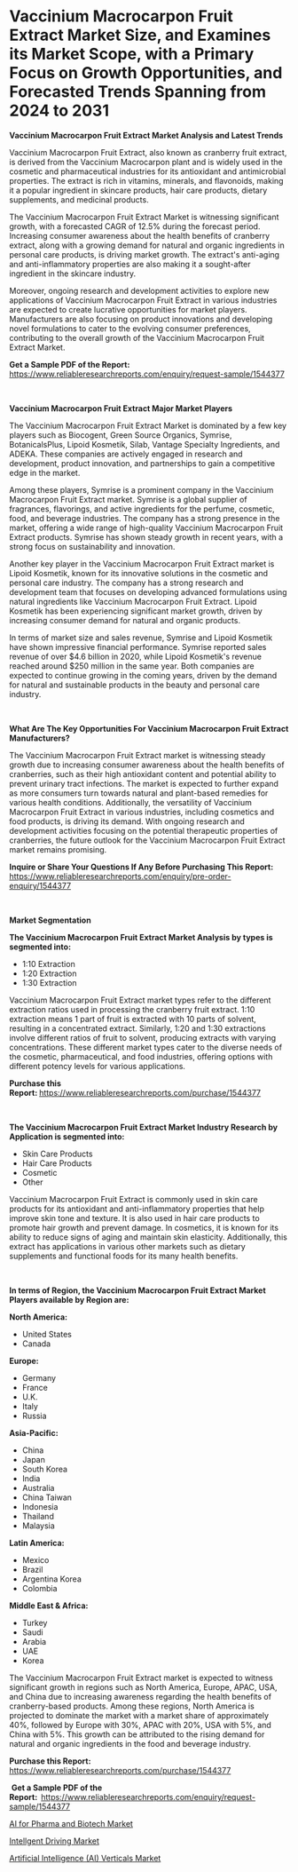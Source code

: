 <p><h1>Vaccinium Macrocarpon Fruit Extract Market Size, and Examines its Market Scope, with a Primary Focus on Growth Opportunities, and Forecasted Trends Spanning from 2024 to 2031</h1></p><p><strong>Vaccinium Macrocarpon Fruit Extract Market Analysis and Latest Trends</strong></p>
<p><p>Vaccinium Macrocarpon Fruit Extract, also known as cranberry fruit extract, is derived from the Vaccinium Macrocarpon plant and is widely used in the cosmetic and pharmaceutical industries for its antioxidant and antimicrobial properties. The extract is rich in vitamins, minerals, and flavonoids, making it a popular ingredient in skincare products, hair care products, dietary supplements, and medicinal products.</p><p>The Vaccinium Macrocarpon Fruit Extract Market is witnessing significant growth, with a forecasted CAGR of 12.5% during the forecast period. Increasing consumer awareness about the health benefits of cranberry extract, along with a growing demand for natural and organic ingredients in personal care products, is driving market growth. The extract's anti-aging and anti-inflammatory properties are also making it a sought-after ingredient in the skincare industry.</p><p>Moreover, ongoing research and development activities to explore new applications of Vaccinium Macrocarpon Fruit Extract in various industries are expected to create lucrative opportunities for market players. Manufacturers are also focusing on product innovations and developing novel formulations to cater to the evolving consumer preferences, contributing to the overall growth of the Vaccinium Macrocarpon Fruit Extract Market.</p></p>
<p><strong>Get a Sample PDF of the Report:&nbsp;</strong> <a href="https://www.reliableresearchreports.com/enquiry/request-sample/1544377">https://www.reliableresearchreports.com/enquiry/request-sample/1544377</a></p>
<p>&nbsp;</p>
<p><strong>Vaccinium Macrocarpon Fruit Extract Major Market Players</strong></p>
<p><p>The Vaccinium Macrocarpon Fruit Extract Market is dominated by a few key players such as Biocogent, Green Source Organics, Symrise, BotanicalsPlus, Lipoid Kosmetik, Silab, Vantage Specialty Ingredients, and ADEKA. These companies are actively engaged in research and development, product innovation, and partnerships to gain a competitive edge in the market.</p><p>Among these players, Symrise is a prominent company in the Vaccinium Macrocarpon Fruit Extract market. Symrise is a global supplier of fragrances, flavorings, and active ingredients for the perfume, cosmetic, food, and beverage industries. The company has a strong presence in the market, offering a wide range of high-quality Vaccinium Macrocarpon Fruit Extract products. Symrise has shown steady growth in recent years, with a strong focus on sustainability and innovation.</p><p>Another key player in the Vaccinium Macrocarpon Fruit Extract market is Lipoid Kosmetik, known for its innovative solutions in the cosmetic and personal care industry. The company has a strong research and development team that focuses on developing advanced formulations using natural ingredients like Vaccinium Macrocarpon Fruit Extract. Lipoid Kosmetik has been experiencing significant market growth, driven by increasing consumer demand for natural and organic products.</p><p>In terms of market size and sales revenue, Symrise and Lipoid Kosmetik have shown impressive financial performance. Symrise reported sales revenue of over $4.6 billion in 2020, while Lipoid Kosmetik's revenue reached around $250 million in the same year. Both companies are expected to continue growing in the coming years, driven by the demand for natural and sustainable products in the beauty and personal care industry.</p></p>
<p>&nbsp;</p>
<p><strong>What Are The Key Opportunities For Vaccinium Macrocarpon Fruit Extract Manufacturers?</strong></p>
<p><p>The Vaccinium Macrocarpon Fruit Extract market is witnessing steady growth due to increasing consumer awareness about the health benefits of cranberries, such as their high antioxidant content and potential ability to prevent urinary tract infections. The market is expected to further expand as more consumers turn towards natural and plant-based remedies for various health conditions. Additionally, the versatility of Vaccinium Macrocarpon Fruit Extract in various industries, including cosmetics and food products, is driving its demand. With ongoing research and development activities focusing on the potential therapeutic properties of cranberries, the future outlook for the Vaccinium Macrocarpon Fruit Extract market remains promising.</p></p>
<p><strong>Inquire or Share Your Questions If Any Before Purchasing This Report:</strong> <a href="https://www.reliableresearchreports.com/enquiry/pre-order-enquiry/1544377">https://www.reliableresearchreports.com/enquiry/pre-order-enquiry/1544377</a></p>
<p>&nbsp;</p>
<p><strong>Market Segmentation</strong></p>
<p><strong>The Vaccinium Macrocarpon Fruit Extract Market Analysis by types is segmented into:</strong></p>
<p><ul><li>1:10 Extraction</li><li>1:20 Extraction</li><li>1:30 Extraction</li></ul></p>
<p><p>Vaccinium Macrocarpon Fruit Extract market types refer to the different extraction ratios used in processing the cranberry fruit extract. 1:10 extraction means 1 part of fruit is extracted with 10 parts of solvent, resulting in a concentrated extract. Similarly, 1:20 and 1:30 extractions involve different ratios of fruit to solvent, producing extracts with varying concentrations. These different market types cater to the diverse needs of the cosmetic, pharmaceutical, and food industries, offering options with different potency levels for various applications.</p></p>
<p><strong>Purchase this Report:&nbsp;</strong><a href="https://www.reliableresearchreports.com/purchase/1544377">https://www.reliableresearchreports.com/purchase/1544377</a></p>
<p>&nbsp;</p>
<p><strong>The Vaccinium Macrocarpon Fruit Extract Market Industry Research by Application is segmented into:</strong></p>
<p><ul><li>Skin Care Products</li><li>Hair Care Products</li><li>Cosmetic</li><li>Other</li></ul></p>
<p><p>Vaccinium Macrocarpon Fruit Extract is commonly used in skin care products for its antioxidant and anti-inflammatory properties that help improve skin tone and texture. It is also used in hair care products to promote hair growth and prevent damage. In cosmetics, it is known for its ability to reduce signs of aging and maintain skin elasticity. Additionally, this extract has applications in various other markets such as dietary supplements and functional foods for its many health benefits.</p></p>
<p>&nbsp;</p>
<p><strong>In terms of Region, the Vaccinium Macrocarpon Fruit Extract Market Players available by Region are:</strong></p>
<p>
    <p> <strong> North America: </strong>
        <ul>
            <li>United States</li>
            <li>Canada</li>
        </ul>
        </p> 
    <p> <strong> Europe: </strong>
        <ul>
            <li>Germany</li>
            <li>France</li>
            <li>U.K.</li>
            <li>Italy</li>
            <li>Russia</li>
        </ul>
        </p> 
    <p> <strong> Asia-Pacific: </strong>
        <ul>
            <li>China</li>
            <li>Japan</li>
            <li>South Korea</li>
            <li>India</li>
            <li>Australia</li>
            <li>China Taiwan</li>
            <li>Indonesia</li>
            <li>Thailand</li>
            <li>Malaysia</li>
        </ul>
        </p> 
    <p> <strong> Latin America: </strong>
        <ul>
            <li>Mexico</li>
            <li>Brazil</li>
            <li>Argentina Korea</li>
            <li>Colombia</li>
        </ul>
        </p> 
    <p> <strong> Middle East & Africa: </strong>
        <ul>
            <li>Turkey</li>
            <li>Saudi</li>
            <li>Arabia</li>
            <li>UAE</li>
            <li>Korea</li>
        </ul>
    </p>
    </p>
<p><p>The Vaccinium Macrocarpon Fruit Extract market is expected to witness significant growth in regions such as North America, Europe, APAC, USA, and China due to increasing awareness regarding the health benefits of cranberry-based products. Among these regions, North America is projected to dominate the market with a market share of approximately 40%, followed by Europe with 30%, APAC with 20%, USA with 5%, and China with 5%. This growth can be attributed to the rising demand for natural and organic ingredients in the food and beverage industry.</p></p>
<p><strong>Purchase this Report: </strong><a href="https://www.reliableresearchreports.com/purchase/1544377">https://www.reliableresearchreports.com/purchase/1544377</a></p>
<p>&nbsp;<strong>Get a Sample PDF of the Report:&nbsp;&nbsp;</strong><a href="https://www.reliableresearchreports.com/enquiry/request-sample/1544377">https://www.reliableresearchreports.com/enquiry/request-sample/1544377</a></p>
<p><strong></strong></p>
<p><p><a href="https://view.publitas.com/reportprime-1/insights-into-ai-for-pharma-and-biotech-market-size-analysing-market-share-trends-and-growth-from-2023-to-2030/">AI for Pharma and Biotech Market</a></p><p><a href="https://view.publitas.com/reportprime-1/intellgent-driving-market-with-the-goal-of-estimating-the-market-size-and-future-growth-potential-of-various-market-segments-based-on-component-applications-end-user-and-region/">Intellgent Driving Market</a></p><p><a href="https://view.publitas.com/reportprime-1/artificial-intelligence-ai-verticals-market-analysis-examines-its-scope-on-growth-opportunities-and-forecasted-trends-spanning-from-2023-to-2030/">Artificial Intelligence (AI) Verticals Market</a></p></p>